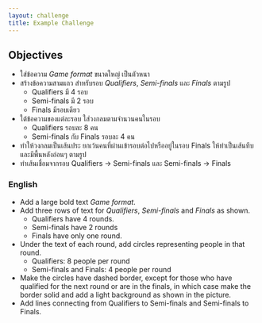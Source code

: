 ```yaml
---
layout: challenge
title: Example Challenge
---
```


## Objectives

- ใส่ข้อความ _Game format_ ขนาดใหญ่ เป็นตัวหนา
- สร้างข้อความสามแถว สำหรับรอบ _Qualifiers_, _Semi-finals_ และ _Finals_ ตามรูป
    - Qualifiers มี 4 รอบ
    - Semi-finals มี 2 รอบ
    - Finals มีรอบเดียว
- ใต้ข้อความของแต่ละรอบ ใส่วงกลมตามจำนวนคนในรอบ
    - Qualifiers รอบละ 8 คน
    - Semi-finals กับ Finals รอบละ 4 คน
- ทำให้วงกลมเป็นเส้นประ ยกเว้นคนที่ผ่านเข้ารอบต่อไปหรืออยู่ในรอบ Finals ให้ทำเป็นเส้นทึบและมีพื้นหลังอ่อนๆ ตามรูป
- ทำเส้นเชื่อมจากรอบ Qualifiers → Semi-finals และ Semi-finals → Finals

### English

- Add a large bold text _Game format_.
- Add three rows of text for _Qualifiers_, _Semi-finals_ and _Finals_ as shown.
    - Qualifiers have 4 rounds.
    - Semi-finals have 2 rounds
    - Finals have only one round.
- Under the text of each round, add circles representing people in that round.
    - Qualifiers: 8 people per round
    - Semi-finals and Finals: 4 people per round
- Make the circles have dashed border, except for those who have qualified for the next round or are in the finals, in which case make the border solid and add a light background as shown in the picture.
- Add lines connecting from Qualifiers to Semi-finals and Semi-finals to Finals.